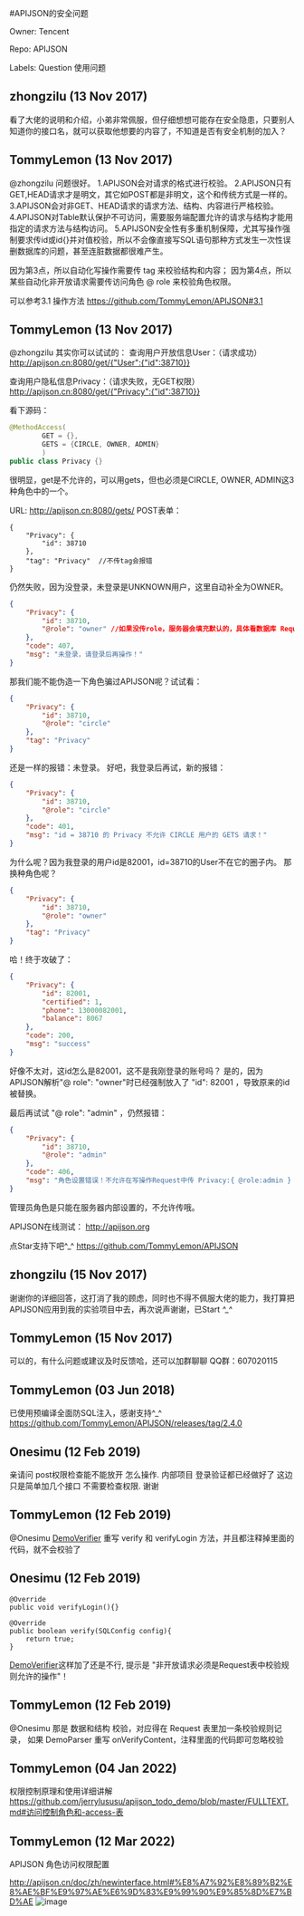 #APIJSON的安全问题

Owner: Tencent

Repo: APIJSON

Labels: Question 使用问题 

## zhongzilu (13 Nov 2017)

看了大佬的说明和介绍，小弟非常佩服，但仔细想想可能存在安全隐患，只要别人知道你的接口名，就可以获取他想要的内容了，不知道是否有安全机制的加入？

## TommyLemon (13 Nov 2017)

@zhongzilu 
问题很好。
1.APIJSON会对请求的格式进行校验。
2.APIJSON只有GET,HEAD请求才是明文，其它如POST都是非明文，这个和传统方式是一样的。
3.APIJSON会对非GET、HEAD请求的请求方法、结构、内容进行严格校验。
4.APIJSON对Table默认保护不可访问，需要服务端配置允许的请求与结构才能用指定的请求方法与结构访问。
5.APIJSON安全性有多重机制保障，尤其写操作强制要求传id或id{}并对值校验，所以不会像直接写SQL语句那种方式发生一次性误删数据库的问题，甚至连脏数据都很难产生。

因为第3点，所以自动化写操作需要传 tag 来校验结构和内容；
因为第4点，所以某些自动化非开放请求需要传访问角色 @ role 来校验角色权限。

可以参考3.1 操作方法
https://github.com/TommyLemon/APIJSON#3.1

## TommyLemon (13 Nov 2017)

@zhongzilu 
其实你可以试试的：
查询用户开放信息User：（请求成功）
http://apijson.cn:8080/get/{"User":{"id":38710}}

查询用户隐私信息Privacy：（请求失败，无GET权限）
http://apijson.cn:8080/get/{"Privacy":{"id":38710}}

看下源码：
```java
@MethodAccess(
		GET = {},
		GETS = {CIRCLE, OWNER, ADMIN}
		)
public class Privacy {}
```
很明显，get是不允许的，可以用gets，但也必须是CIRCLE, OWNER, ADMIN这3种角色中的一个。

URL: http://apijson.cn:8080/gets/
POST表单：
```
{
    "Privacy": {
        "id": 38710
    },
    "tag": "Privacy"  //不传tag会报错
}
```
仍然失败，因为没登录，未登录是UNKNOWN用户，这里自动补全为OWNER。
```json
{
    "Privacy": {
        "id": 38710,
        "@role": "owner" //如果没传role，服务器会填充默认的，具体看数据库 Request 表
    },
    "code": 407,
    "msg": "未登录，请登录后再操作！"
}
```
那我们能不能伪造一下角色骗过APIJSON呢？试试看：
```json
{
    "Privacy": {
        "id": 38710,
        "@role": "circle"
    },
    "tag": "Privacy"
}
```
还是一样的报错：未登录。
好吧，我登录后再试，新的报错：
```json
{
    "Privacy": {
        "id": 38710,
        "@role": "circle"
    },
    "code": 401,
    "msg": "id = 38710 的 Privacy 不允许 CIRCLE 用户的 GETS 请求！"
}
```
为什么呢？因为我登录的用户id是82001，id=38710的User不在它的圈子内。
那换种角色呢？
```json
{
    "Privacy": {
        "id": 38710,
        "@role": "owner"
    },
    "tag": "Privacy"
}
```
哈！终于攻破了：
```json
{
    "Privacy": {
        "id": 82001,
        "certified": 1,
        "phone": 13000082001,
        "balance": 8067
    },
    "code": 200,
    "msg": "success"
}
```
好像不太对，这id怎么是82001，这不是我刚登录的账号吗？
是的，因为APIJSON解析"@ role": "owner"时已经强制放入了 "id": 82001 ，导致原来的id被替换。

最后再试试 "@ role": "admin" ，仍然报错：
```json
{
    "Privacy": {
        "id": 38710,
        "@role": "admin"
    },
    "code": 406,
    "msg": "角色设置错误！不允许在写操作Request中传 Privacy:{ @role:admin } ！"
}
```
管理员角色是只能在服务器内部设置的，不允许传哦。

APIJSON在线测试：
http://apijson.org

点Star支持下吧^_^
https://github.com/TommyLemon/APIJSON


## zhongzilu (15 Nov 2017)

谢谢你的详细回答，这打消了我的顾虑，同时也不得不佩服大佬的能力，我打算把APIJSON应用到我的实验项目中去，再次说声谢谢，已Start *^_^*

## TommyLemon (15 Nov 2017)

可以的，有什么问题或建议及时反馈哈，还可以加群聊聊
QQ群：607020115

## TommyLemon (03 Jun 2018)

已使用预编译全面防SQL注入，感谢支持^_^
https://github.com/TommyLemon/APIJSON/releases/tag/2.4.0

## Onesimu (12 Feb 2019)

亲请问 post权限检查能不能放开 怎么操作. 内部项目 登录验证都已经做好了 这边只是简单加几个接口 不需要检查权限. 谢谢

## TommyLemon (12 Feb 2019)

@Onesimu [DemoVerifier](https://github.com/TommyLemon/APIJSON/blob/b2bd0aac5f6c2bb7e4de2644bd266118b85b06a3/APIJSON-Java-Server/APIJSONBoot/src/main/java/apijson/demo/server/DemoVerifier.java) 重写 verify 和 verifyLogin 方法，并且都注释掉里面的代码，就不会校验了

## Onesimu (12 Feb 2019)

	@Override
	public void verifyLogin(){}

	@Override
	public boolean verify(SQLConfig config){
		return true;
	}

[DemoVerifier](https://github.com/TommyLemon/APIJSON/blob/b2bd0aac5f6c2bb7e4de2644bd266118b85b06a3/APIJSON-Java-Server/APIJSONBoot/src/main/java/apijson/demo/server/DemoVerifier.java)这样加了还是不行, 提示是 "非开放请求必须是Request表中校验规则允许的操作"！

## TommyLemon (12 Feb 2019)

@Onesimu 那是 数据和结构 校验，对应得在 Request 表里加一条校验规则记录，
如果 DemoParser  重写 onVerifyContent，注释里面的代码即可忽略校验

## TommyLemon (04 Jan 2022)

权限控制原理和使用详细讲解
https://github.com/jerrylususu/apijson_todo_demo/blob/master/FULLTEXT.md#访问控制角色和-access-表

## TommyLemon (12 Mar 2022)

APIJSON 角色访问权限配置

http://apijson.cn/doc/zh/newinterface.html#%E8%A7%92%E8%89%B2%E8%AE%BF%E9%97%AE%E6%9D%83%E9%99%90%E9%85%8D%E7%BD%AE
![image](https://user-images.githubusercontent.com/5738175/158024256-aabce631-43f9-4680-9956-93a1927a1c9d.png)


